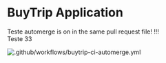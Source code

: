 # BuyTrip Application

Teste automerge is on in the same pull request file!
!!!  
Teste 33

![.github/workflows/buytrip-ci-automerge.yml](https://github.com/arilsonsantos/trip-application/workflows/.github/workflows/buytrip-ci-automerge.yml/badge.svg?branch=homolog)